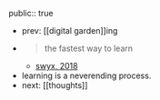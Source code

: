 public:: true

- prev: [[digital garden]]ing
- > the fastest way to learn
	- [swyx, 2018](https://www.swyx.io/learn-in-public)
- learning is a neverending process.
- next: [[thoughts]]